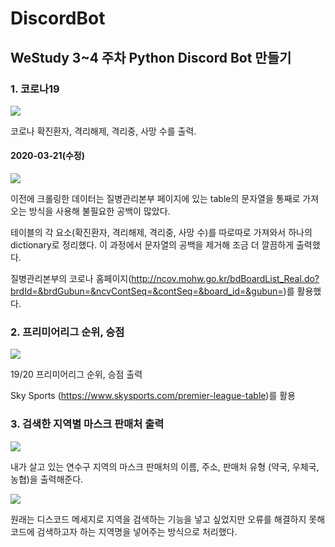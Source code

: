 # DiscordBot

## WeStudy 3~4 주차 Python Discord Bot 만들기

### 1. 코로나19

![](https://images.velog.io/images/sungjun-jin/post/e39fcfa5-4685-49e0-b9a5-1a46217799e3/image.png)

코로나 확진환자, 격리해제, 격리중, 사망 수를 출력. 

#### 2020-03-21(수정)

![](https://images.velog.io/images/sungjun-jin/post/61569c7c-6c03-440e-a963-aac46fc58bbc/image.png)

이전에 크롤링한 데이터는 질병관리본부 페이지에 있는 table의 문자열을 통째로 가져오는 방식을 사용해 불필요한 공백이 많았다. 

테이블의 각 요소(확진환자, 격리해제, 격리중, 사망 수)를 따로따로 가져와서 하나의 dictionary로 정리했다. 이 과정에서 문자열의 공백을 제거해 조금 더 깔끔하게 출력했다. 

질병관리본부의 코로나 홈페이지(http://ncov.mohw.go.kr/bdBoardList_Real.do?brdId=&brdGubun=&ncvContSeq=&contSeq=&board_id=&gubun=)를 활용했다.

### 2. 프리미어리그 순위, 승점

![](https://images.velog.io/images/sungjun-jin/post/3e019d13-0d96-44d8-a815-e5201370089c/image.png)

19/20 프리미어리그 순위, 승점 출력

Sky Sports (https://www.skysports.com/premier-league-table)를 활용

### 3. 검색한 지역별 마스크 판매처 출력

![](https://images.velog.io/images/sungjun-jin/post/880f2999-7da9-4502-8473-a05476f18a2b/image.png)

내가 살고 있는 연수구 지역의 마스크 판매처의 이름, 주소, 판매처 유형 (약국, 우체국, 농협)을 출력해준다. 

![](https://images.velog.io/images/sungjun-jin/post/ff8d1b70-a567-4d0d-a5e4-c1eec3353bf2/image.png)

원래는 디스코드 메세지로 지역을 검색하는 기능을 넣고 싶었지만 오류를 해결하지 못해 코드에 검색하고자 하는 지역명을 넣어주는 방식으로 처리했다. 

